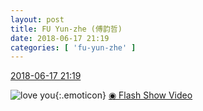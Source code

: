 ```yaml
---
layout: post
title: FU Yun-zhe (傅韵哲)
date: 2018-06-17 21:19
categories: [ 'fu-yun-zhe' ]
---
```


<div class="weibo-info">
  <a href="https://weibo.com/6505655408/GlP0ID1vd">2018-06-17 21:19</a>
</div>

![love you](https://img.t.sinajs.cn/t4/appstyle/expression/ext/normal/f6/2018new_aini_org.png){:.emoticon} [◉ Flash Show Video](https://weibo.com/tv/v/GlP0ID1vd)
